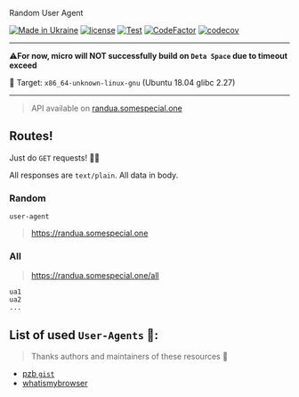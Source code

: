 Random User Agent

[![Made in Ukraine](https://img.shields.io/badge/made_in-ukraine-ffd700.svg?labelColor=0057b7)](https://stand-with-ukraine.pp.ua)
[![license](https://img.shields.io/github/license/somespecialone/random-user-agent)](https://github.com/somespecialone/random-user-agent/blob/master/LICENSE)
[![Test](https://github.com/somespecialone/random-user-agent/actions/workflows/test.yml/badge.svg)](https://github.com/somespecialone/random-user-agent/actions/workflows/test.yml)
[![CodeFactor](https://www.codefactor.io/repository/github/somespecialone/random-user-agent/badge)](https://www.codefactor.io/repository/github/somespecialone/random-user-agent)
[![codecov](https://codecov.io/gh/somespecialone/random-user-agent/branch/master/graph/badge.svg?token=H3JL81SL7P)](https://codecov.io/gh/somespecialone/random-user-agent)

---

[//]: # ([![Install on Space]&#40;https://deta.space/buttons/dark.svg&#41;]&#40;&#41;)

⚠️**For now, micro will NOT successfully build on `Deta Space` due to timeout exceed**

🎯 Target: `x86_64-unknown-linux-gnu` (Ubuntu 18.04 glibc 2.27)

---

> API available on [randua.somespecial.one](https://randua.somespecial.one)

## Routes!

Just do `GET` requests! 🚀✨

All responses are `text/plain`. All data in body.

### Random

```
user-agent
```

> https://randua.somespecial.one

### All

> https://randua.somespecial.one/all

```
ua1
ua2
...
```

## List of used `User-Agents` 🤖:

> Thanks authors and maintainers of these resources 🙏

- [pzb `gist`](https://gist.github.com/pzb/b4b6f57144aea7827ae4)
- [whatismybrowser](https://developers.whatismybrowser.com/useragents/database/)
